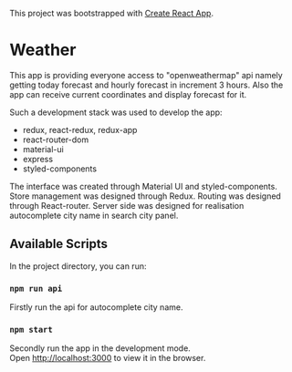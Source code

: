 This project was bootstrapped with [Create React App](https://github.com/facebook/create-react-app).

# Weather

This app is providing everyone access to "openweathermap" api namely getting today forecast and hourly forecast in increment 3 hours. Also the app can receive current coordinates and display forecast for it.

Such a development stack was used to develop the app:

- redux, react-redux, redux-app
- react-router-dom
- material-ui
- express
- styled-components

The interface was created through Material UI and styled-components. Store management was designed through Redux. Routing was designed through React-router.
Server side was designed for realisation autocomplete city name in search city panel.

## Available Scripts

In the project directory, you can run:

### `npm run api`

Firstly run the api for autocomplete city name.

### `npm start`

Secondly run the app in the development mode.<br />
Open [http://localhost:3000](http://localhost:3000) to view it in the browser.

